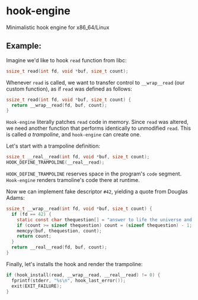 # hook-engine
Minimalistic hook engine for x86_64/Linux

## Example:

Imagine we'd like to hook `read` function from libc:

```c
ssize_t read(int fd, void *buf, size_t count);
```

Whenever `read` is called, we want to transfer control to
`__wrap__read` (our custom function), as if `read` was 
defined as follows:

```c
ssize_t read(int fd, void *buf, size_t count) {
  return __wrap__read(fd, buf, count);
}
```

`Hook-engine` literally patches `read`
code in memory. Since `read` was altered, we need
another function that performs identically to unmodified
`read`. This is called *a trampoline*, and `hook-engine`
can create one.

Let's start with a trampoline definition:

```c
ssize_t __real__read(int fd, void *buf, size_t count);
HOOK_DEFINE_TRAMPOLINE(__real__read);
```

`HOOK_DEFINE_TRAMPOLINE` reserves space in the
program's `code` segment. `Hook-engine` renders tramoline's code there at runtime.

Now we can implement fake descriptor `#42`, yielding
a quote from Douglas Adams:

```c
ssize_t __wrap__read(int fd, void *buf, size_t count) {
  if (fd == 42) {
    static const char thequestion[] = "answer to life the universe and everything";
    if (count >= sizeof thequestion) count = (sizeof thequestion) - 1;
    memcpy(buf, thequestion, count);
    return count;
  }
  return __real__read(fd, buf, count);
}
```

Finally, let's installs the hook and render the trampoline:
```c
if (hook_install(read, __wrap__read, __real__read) != 0) {
  fprintf(stderr, "%s\n", hook_last_error());
  exit(EXIT_FAILURE);
}
```
